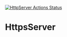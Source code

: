 
[![HttpServer Actions Status](https://github.com/MYMAIDAN/HttpServer/workflows/CMake/badge.svg)](https://github.com/MYMAIDAN/HttpServer/actions)
# HttpsServer

